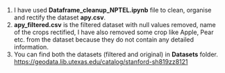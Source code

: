 1. I have used **Dataframe_cleanup_NPTEL.ipynb** file to clean, organise and rectify the dataset **apy.csv**.
2. **apy_filtered.csv** is the filtered dataset with null values removed, name of the crops rectified, I have also removed some crop like Apple, Pear etc. from the dataset because they do not contain any detailed information.
3. You can find both the datasets (filtered and original) in **Datasets** folder.
https://geodata.lib.utexas.edu/catalog/stanford-sh819zz8121
